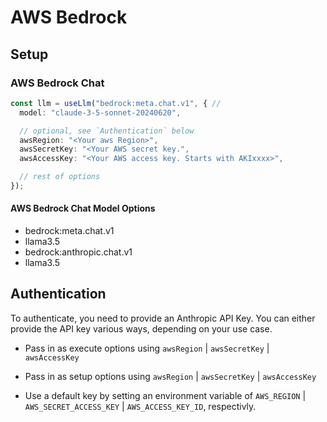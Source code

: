 # AWS Bedrock

## Setup

### AWS Bedrock Chat
```ts
const llm = useLlm("bedrock:meta.chat.v1", { //
  model: "claude-3-5-sonnet-20240620",

  // optional, see `Authentication` below
  awsRegion: "<Your aws Region>",
  awsSecretKey: "<Your AWS secret key.",
  awsAccessKey: "<Your AWS access key. Starts with AKIxxxx>",

  // rest of options
});
```

#### AWS Bedrock Chat Model Options
- bedrock:meta.chat.v1
 - llama3.5
- bedrock:anthropic.chat.v1
 - llama3.5


## Authentication
To authenticate, you need to provide an Anthropic API Key. You can either provide the API key various ways, depending on your use case. 
- Pass in as execute options using `awsRegion` | `awsSecretKey` | `awsAccessKey`
- Pass in as setup options using `awsRegion` | `awsSecretKey` | `awsAccessKey`

- Use a default key by setting an environment variable of `AWS_REGION` | `AWS_SECRET_ACCESS_KEY` | `AWS_ACCESS_KEY_ID`, respectivly.
